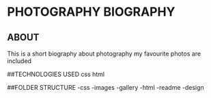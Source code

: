 # PHOTOGRAPHY BIOGRAPHY

## ABOUT
This is a short biography about photography my favourite photos are included

##TECHNOLOGIES USED
css
html

##FOLDER STRUCTURE
 -css
 -images
 -gallery
 -html
 -readme
 -design

